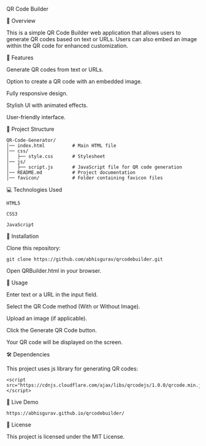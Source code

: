 QR Code Builder

📌 Overview

  This is a simple QR Code Builder web application that allows users to generate QR codes based on text or URLs. Users can also embed an image within the QR code for enhanced customization.

🚀 Features

  Generate QR codes from text or URLs.
  
  Option to create a QR code with an embedded image.
  
  Fully responsive design.
  
  Stylish UI with animated effects.
  
  User-friendly interface.
      

📂 Project Structure

    QR-Code-Generator/
    │── index.html          # Main HTML file
    │── css/
    │   ├── style.css       # Stylesheet
    │── js/
    │   ├── script.js       # JavaScript file for QR code generation
    │── README.md           # Project documentation
    │── favicon/            # Folder containing favicon files

💻 Technologies Used

    HTML5
    
    CSS3
    
    JavaScript

📜 Installation

Clone this repository:

    git clone https://github.com/abhisgurav/qrcodebuilder.git

Open QRBuilder.html in your browser.

🎯 Usage

Enter text or a URL in the input field.

Select the QR Code method (With or Without Image).

Upload an image (if applicable).

Click the Generate QR Code button.

Your QR code will be displayed on the screen.

🛠 Dependencies

This project uses js library for generating QR codes:

    <script src="https://cdnjs.cloudflare.com/ajax/libs/qrcodejs/1.0.0/qrcode.min.js"></script>

🔗 Live Demo

    https://abhisgurav.github.io/qrcodebuilder/

📜 License

This project is licensed under the MIT License.
